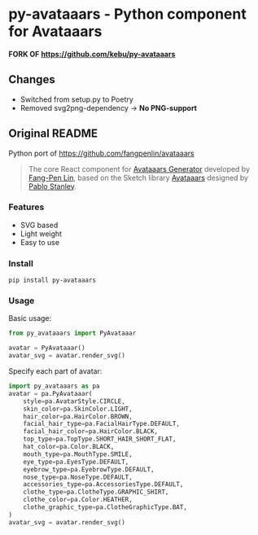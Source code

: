 # py-avataaars - Python component for Avataaars

**FORK OF https://github.com/kebu/py-avataaars**


## Changes
- Switched from setup.py to Poetry
- Removed svg2png-dependency -> **No PNG-support**

## Original README

Python port of https://github.com/fangpenlin/avataaars

> The core React component for [Avataaars Generator](https://getavataaars.com/) developed by [Fang-Pen Lin](https://twitter.com/fangpenlin), based on the Sketch library [Avataaars](https://avataaars.com/) designed by [Pablo Stanley](https://twitter.com/pablostanley). 

### Features
* SVG based
* Light weight
* Easy to use

### Install
```shell script
pip install py-avataaars
```

### Usage

Basic usage:

```python
from py_avataaars import PyAvataaar

avatar = PyAvataaar()
avatar_svg = avatar.render_svg()
```

Specify each part of avatar:
```python
import py_avataaars as pa
avatar = pa.PyAvataaar(
    style=pa.AvatarStyle.CIRCLE,
    skin_color=pa.SkinColor.LIGHT,
    hair_color=pa.HairColor.BROWN,
    facial_hair_type=pa.FacialHairType.DEFAULT,
    facial_hair_color=pa.HairColor.BLACK,
    top_type=pa.TopType.SHORT_HAIR_SHORT_FLAT,
    hat_color=pa.Color.BLACK,
    mouth_type=pa.MouthType.SMILE,
    eye_type=pa.EyesType.DEFAULT,
    eyebrow_type=pa.EyebrowType.DEFAULT,
    nose_type=pa.NoseType.DEFAULT,
    accessories_type=pa.AccessoriesType.DEFAULT,
    clothe_type=pa.ClotheType.GRAPHIC_SHIRT,
    clothe_color=pa.Color.HEATHER,
    clothe_graphic_type=pa.ClotheGraphicType.BAT,
)
avatar_svg = avatar.render_svg()
```
